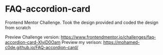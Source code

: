 # FAQ-accordion-card
Frontend Mentor Challenge. Took the design provided and coded the design from scratch

Preview Challenge version: https://www.frontendmentor.io/challenges/faq-accordion-card-XlyjD0Oam
Preview my verison: https://mohamed-c0de.github.io/FAQ-accordion-card/


